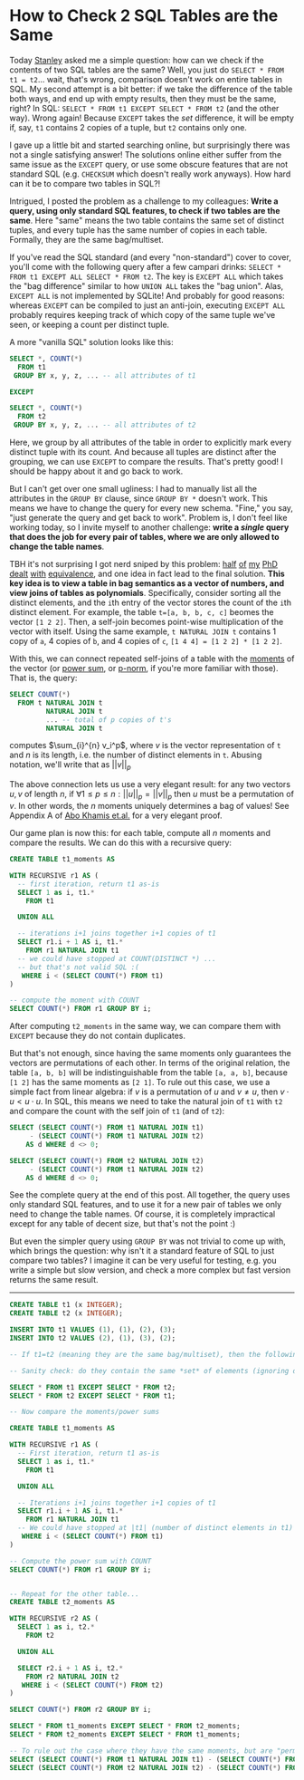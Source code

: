 # How to Check 2 SQL Tables are the Same

Today [Stanley](https://www.linkedin.com/in/stanley-yang-9457b7252) 
 asked me a simple question: 
 how can we check if the contents of two SQL tables are the same?
Well, you just do `SELECT * FROM t1 = t2`... wait, that's wrong, comparison
 doesn't work on entire tables in SQL.
My second attempt is a bit better: if we take the difference of the table both ways, 
 and end up with empty results, then they must be the same, right?
In SQL: `SELECT * FROM t1 EXCEPT SELECT * FROM t2` (and the other way).
Wrong again! Because `EXCEPT` takes the *set* difference, 
 it will be empty if, say, `t1` contains 2 copies of a tuple, but `t2` contains only one.

I gave up a little bit and started searching online,
 but surprisingly there was not a single satisfying answer!
The solutions online either suffer from the same issue as the `EXCEPT` query, 
 or use some obscure features that are not standard SQL (e.g. `CHECKSUM` which doesn't really work anyways).
How hard can it be to compare two tables in SQL?!

Intrigued, I posted the problem as a challenge to my colleagues:
 **Write a query, using only standard SQL features, to check if two tables are the same**.
Here "same" means the two table contains the same set of distinct tuples,
 and every tuple has the same number of copies in each table.
Formally, they are the same bag/multiset.

If you've read the SQL standard (and every "non-standard") cover to cover,
 you'll come with the following query after a few campari drinks: 
 `SELECT * FROM t1 EXCEPT ALL SELECT * FROM t2`.
The key is `EXCEPT ALL` which takes the "bag difference"
 similar to how `UNION ALL` takes the "bag union".
Alas, `EXCEPT ALL` is not implemented by SQLite!
And probably for good reasons:
 whereas `EXCEPT` can be compiled to just an anti-join,
 executing `EXCEPT ALL` probably requires keeping track of 
 which copy of the same tuple we've seen,
 or keeping a count per distinct tuple.

A more "vanilla SQL" solution looks like this:
```SQL
SELECT *, COUNT(*) 
  FROM t1
 GROUP BY x, y, z, ... -- all attributes of t1

EXCEPT

SELECT *, COUNT(*) 
  FROM t2
 GROUP BY x, y, z, ... -- all attributes of t2
```
Here, we group by all attributes of the table 
 in order to explicitly mark every distinct tuple with its count.
And because all tuples are distinct after the grouping,
 we can use `EXCEPT` to compare the results.
That's pretty good! I should be happy about it and go back to work.

But I can't get over one small ugliness: I had to manually
 list all the attributes in the `GROUP BY` clause, 
 since `GROUP BY *` doesn't work.
This means we have to change the query for every new schema.
"Fine," you say, "just generate the query and get back to work".
Problem is, I don't feel like working today, so I invite myself
to another challenge: **write a _single_ query that does the job
for every pair of tables, where we are only allowed to change the table names**.

TBH it's not surprising I got nerd sniped by this problem:
 [half](https://dl.acm.org/doi/10.14778/3407790.3407799) 
 [of](https://egraphs-good.github.io) 
 [my](https://github.com/uwplse/tensat) 
 [PhD](https://arxiv.org/abs/2108.02290) 
 [dealt](https://arxiv.org/abs/2202.10390) 
 [with](https://remy.wang/reports/dfta.pdf) 
 [equivalence](https://dl.acm.org/doi/abs/10.1145/3591239), 
 and one idea in fact lead to the final solution.
**This key idea is to view a table in bag semantics 
 as a vector of numbers,
 and view joins of tables as polynomials**.
Specifically, consider sorting all the distinct elements,
 and the `i`th entry of the vector stores the 
 count of the `i`th distinct element.
For example, the table `t=[a, b, b, c, c]` beomes the vector `[1 2 2]`.
Then, a self-join becomes point-wise multiplication of the vector with itself.
Using the same example, `t NATURAL JOIN t` contains 1 copy of `a`, 4 copies of `b`, 
 and 4 copies of `c`, `[1 4 4] = [1 2 2] * [1 2 2]`.

With this, we can connect repeated self-joins of a table with 
 the [moments](https://en.wikipedia.org/wiki/Moment_(mathematics))
 of the vector (or [power sum](https://en.wikipedia.org/wiki/Power_sum_symmetric_polynomial), or [p-norm](https://en.wikipedia.org/wiki/Norm_(mathematics)#p-norm), if you're more familiar with those).
That is, the query: 
```SQL
SELECT COUNT(*) 
  FROM t NATURAL JOIN t
         NATURAL JOIN t
         ... -- total of p copies of t's
         NATURAL JOIN t
```
computes $\sum_{i}^{n} v_i^p$, where $v$ is the vector representation of `t`
 and $n$ is its length, i.e. the number of distinct elements in `t`.
Abusing notation, we'll write that as $||v||_p$

The above connection lets us use a very elegant result:
 for any two vectors $u, v$ of length $n$,
 if $\forall 1 \leq p \leq n : ||u||_p = ||v||_p$
 then $u$ must be a permutation of $v$.
In other words, the $n$ moments uniquely determines 
 a bag of values!
See Appendix A of [Abo Khamis et.al.](https://arxiv.org/abs/2306.14075)
 for a very elegant proof.

Our game plan is now this: for each table, compute all $n$ moments
 and compare the results. 
We can do this with a recursive query:
```SQL
CREATE TABLE t1_moments AS

WITH RECURSIVE r1 AS (
  -- first iteration, return t1 as-is
  SELECT 1 as i, t1.*
    FROM t1

  UNION ALL

  -- iterations i+1 joins together i+1 copies of t1
  SELECT r1.i + 1 AS i, t1.*
    FROM r1 NATURAL JOIN t1
  -- we could have stopped at COUNT(DISTINCT *) ...
  -- but that's not valid SQL :(
   WHERE i < (SELECT COUNT(*) FROM t1)
)

-- compute the moment with COUNT
SELECT COUNT(*) FROM r1 GROUP BY i;
```
After computing `t2_moments` in the same way, we can compare them
 with `EXCEPT` because they do not contain duplicates.

But that's not enough, since having the same moments only guarantees 
 the vectors are permutations of each other.
In terms of the original relation, 
 the table `[a, b, b]` will be indistinguishable from the table `[a, a, b]`,
 because `[1 2]` has the same moments as `[2 1]`.
To rule out this case, we use a simple fact from linear algebra:
 if $v$ is a permutation of $u$ 
 and $v \neq u$, 
 then $v\cdot u < u\cdot u$.
In SQL, this means we need to take the natural join of `t1` with `t2` and 
 compare the count with the self join of `t1` (and of `t2`):

```SQL
SELECT (SELECT COUNT(*) FROM t1 NATURAL JOIN t1)
     - (SELECT COUNT(*) FROM t1 NATURAL JOIN t2)
    AS d WHERE d <> 0;

SELECT (SELECT COUNT(*) FROM t2 NATURAL JOIN t2)
     - (SELECT COUNT(*) FROM t1 NATURAL JOIN t2)
    AS d WHERE d <> 0;
```

See the complete query at the end of this post. 
All together, the query uses only standard SQL features, 
 and to use it for a new pair of tables we only need to change
 the table names.
Of course, it is completely impractical except for any table
 of decent size, but that's not the point :)

But even the simpler query using `GROUP BY` was not trivial to come up with, 
 which brings the question: why isn't it a standard feature of SQL to just
 compare two tables?
I imagine it can be very useful for testing, e.g. you write a simple but slow
 version, and check a more complex but fast version returns the same result.

---
```SQL
CREATE TABLE t1 (x INTEGER);
CREATE TABLE t2 (x INTEGER);

INSERT INTO t1 VALUES (1), (1), (2), (3);
INSERT INTO t2 VALUES (2), (1), (3), (2);

-- If t1=t2 (meaning they are the same bag/multiset), then the following should return nothing.

-- Sanity check: do they contain the same *set* of elements (ignoring duplicates)?

SELECT * FROM t1 EXCEPT SELECT * FROM t2;
SELECT * FROM t2 EXCEPT SELECT * FROM t1;

-- Now compare the moments/power sums

CREATE TABLE t1_moments AS

WITH RECURSIVE r1 AS (
  -- First iteration, return t1 as-is
  SELECT 1 as i, t1.*
    FROM t1

  UNION ALL

  -- Iterations i+1 joins together i+1 copies of t1
  SELECT r1.i + 1 AS i, t1.*
    FROM r1 NATURAL JOIN t1
  -- We could have stopped at |t1| (number of distinct elements in t1)
   WHERE i < (SELECT COUNT(*) FROM t1)
)

-- Compute the power sum with COUNT
SELECT COUNT(*) FROM r1 GROUP BY i;


-- Repeat for the other table...
CREATE TABLE t2_moments AS

WITH RECURSIVE r2 AS (
  SELECT 1 as i, t2.*
    FROM t2

  UNION ALL

  SELECT r2.i + 1 AS i, t2.*
    FROM r2 NATURAL JOIN t2
   WHERE i < (SELECT COUNT(*) FROM t2)
)

SELECT COUNT(*) FROM r2 GROUP BY i;

SELECT * FROM t1_moments EXCEPT SELECT * FROM t2_moments;
SELECT * FROM t2_moments EXCEPT SELECT * FROM t1_moments;

-- To rule out the case where they have the same moments, but are "permutations" of each other
SELECT (SELECT COUNT(*) FROM t1 NATURAL JOIN t1) - (SELECT COUNT(*) FROM t1 NATURAL JOIN t2) AS d WHERE d <> 0;
SELECT (SELECT COUNT(*) FROM t2 NATURAL JOIN t2) - (SELECT COUNT(*) FROM t1 NATURAL JOIN t2) AS d WHERE d <> 0;
```